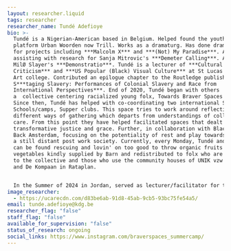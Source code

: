 ```yaml
---
layout: researcher.liquid
tags: researcher
researcher_name: Tundé Adefioye
bio: >-
  Tundé is a Nigerian-American based in Belgium. Helped found the youth poetry
  platform Urban Woorden now Trill. Works as a dramaturg. Has done dramaturgy
  for projects including ***Malcolm X*** and ***(Not) My Paradise***. Along with
  assisting with research for Sanja Mitrovic's ***Demeter Calling***. As well as
  MilØ Slayer's ***Demonstratio***. Tundé is a lecturer of ***Cultural
  Criticism*** and ***US Popular (Black) Visual Culture*** at St Lucas Antwerp
  Art college. Contributed an epilogue chapter to the Routledge published
  S***taging Slavery: Performances of Colonial Slavery and Race from
  International Perspectives***. End of 2020, Tundé began with others
  a  collective centering racialized young folx, Towards Braver Spaces Antwerp.
  Since then, Tundé has helped with co-coordinating two international Summer
  Schools/camps, Supper clubs. This space tries to work around reflecting on
  different ways of gathering which departs from understandings of collective
  care. From this point they have helped facilitated spaces that dealt with
  transformative justice and grace. Further, in collaboration with Black Speaks
  Back Amsterdam, focusing on the potentiality of rest and play towards molding
  a still distant post work society. Currently, every Monday, Tundé and others
  can be found rescuing and lovin' on too good to throw organic fruits and
  vegetables kindly supplied by Barn and redistributed to folx who are connected
  to the collective and those who use the community houses of UNIK vzw in Zuid
  and De Kompaan in Rataplan. 


  In the Summer of 2024 in Jordan, served as lecturer/facilitator for the Arab American University of Palestine School in collaboration with the New School, New York.
image_researcher:
  - https://ucarecdn.com/d83be6ab-91d8-45ab-9cb5-93bc75fe54a5/
email: tunde.adefioye@kdg.be
researcher_flag: "false"
staff_flag: "false"
available_for_supervision: "false"
status_of_research: ongoing
social_links: https://www.instagram.com/braverspaces_summercamp/
---
```

